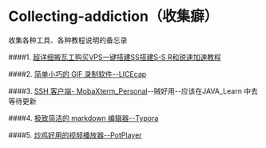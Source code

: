 # Collecting-addiction（收集癖）
收集各种工具、各种教程说明的备忘录

####1. [超详细搬瓦工购买VPS一键搭建SS搭建S-S R和锐速加速教程](http://www.right.com.cn/forum/forum.php?mod=viewthread&tid=255148&page=1)

####2. [简单小巧的 GIF 录制软件--LICEcap](https://www.cockos.com/licecap/)

####3. [SSH 客户端- MobaXterm_Personal](https://mobaxterm.mobatek.net/)--贼好用--应该在JAVA_Learn 中去等待更新

####4. [极致简洁的 markdown 编辑器--Typora](https://www.typora.io/)

####5. [炒鸡好用的视频播放器--PotPlayer](http://potplayer.daum.net/?lang=zh_CN)
